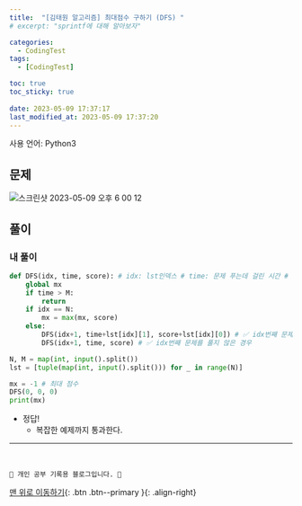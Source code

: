 ```yaml
---
title:  "[김태원 알고리즘] 최대점수 구하기 (DFS) "
# excerpt: "sprintf에 대해 알아보자"

categories:
  - CodingTest
tags:
  - [CodingTest]

toc: true
toc_sticky: true
 
date: 2023-05-09 17:37:17
last_modified_at: 2023-05-09 17:37:20
---
```


사용 언어: Python3

## 문제
![스크린샷 2023-05-09 오후 6 00 12](https://user-images.githubusercontent.com/59405576/237047531-cf788ba6-02d9-40be-a8aa-21b51d46cdba.png)


## 풀이
### 내 풀이
```py
def DFS(idx, time, score): # idx: lst인덱스 # time: 문제 푸는데 걸린 시간 # scroe: 획득 점수
    global mx
    if time > M:
        return
    if idx == N:
        mx = max(mx, score)
    else:
        DFS(idx+1, time+lst[idx][1], score+lst[idx][0]) # ✅ idx번째 문제를 푼 경우
        DFS(idx+1, time, score) # ✅ idx번째 문제를 풀지 않은 경우

N, M = map(int, input().split())
lst = [tuple(map(int, input().split())) for _ in range(N)]

mx = -1 # 최대 점수
DFS(0, 0, 0)
print(mx)
```
- 정답!
    - 복잡한 예제까지 통과한다.





***
<br>


    💛 개인 공부 기록용 블로그입니다. 👻

[맨 위로 이동하기](#){: .btn .btn--primary }{: .align-right}